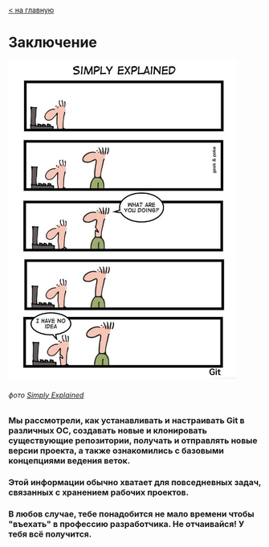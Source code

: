 [< на главную](./readme.md)


# **Заключение**



![шутка](./assets/gittt.jpg)
###### фото [Simply Explained](https://geekandpoke.typepad.com/geekandpoke/2012/07/simply-explained-2.html)

### Мы рассмотрели, как устанавливать и настраивать Git в различных ОС, создавать новые и клонировать существующие репозитории, получать и отправлять новые версии проекта, а также ознакомились с базовыми концепциями ведения веток.

### Этой информации обычно хватает для повседневных задач, связанных с хранением рабочих проектов.

### В любов случае, тебе понадобится не мало времени чтобы "въехать" в профессию разработчика. Не отчаивайся! У тебя всё получится. 